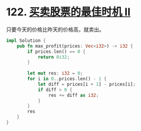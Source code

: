# 122. [买卖股票的最佳时机 II](https://leetcode-cn.com/problems/best-time-to-buy-and-sell-stock-ii/)

只要今天的价格比昨天的价格高，就卖出。

```rust
impl Solution {
    pub fn max_profit(prices: Vec<i32>) -> i32 {
        if prices.len() == 0 {
            return 0i32;
        }
        
        let mut res: i32 = 0;
        for i in 0..prices.len() - 1 {
            let diff = prices[i + 1] - prices[i];
            if diff > 0 {
                res += diff as i32;
            }
        }
        res
    }
}
```

